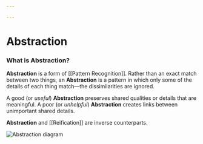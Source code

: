 ```yaml
---

---
```


# Abstraction

### **What is Abstraction?**

**Abstraction** is a form of [[Pattern Recognition]].
Rather than an exact match between two things, an **Abstraction** is a
pattern in which only some of the details of each thing match—the
dissimilarities are ignored. 

A good (or *useful*) **Abstraction** preserves shared qualities or
details that are meaningful. A poor (or *unhelpful*) **Abstraction**
creates links between unimportant shared details.

**Abstraction** and
[[Reification]] are
inverse counterparts.

![Abstraction
diagram](https://raw.githubusercontent.com/CFiggers/images-calebsnotes/master/Abstraction%20Diagram.svg)
